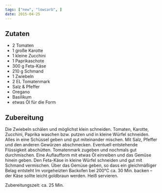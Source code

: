 ```yaml
---
tags: ["new", "lowcarb", ]
date: 2015-04-25
---
```


## Zutaten
- 2     Tomaten
- 1     große Karotte
- 1     kleine Zucchini
- 1     Paprikaschote
- 300 g Feta-Käse
- 210 g Schmand
- 1     Zwiebeln
- 2 EL  Tomatenmark
- Salz & Pfeffer
- Oregano
- Basilikum
- etwas Öl für die Form

## Zubereitung
Die Zwiebeln schälen und möglichst klein schneiden. Tomaten, Karotte, Zucchini, Paprika waschen bzw. putzen und in kleine Würfel schneiden. Alles in eine Schüssel geben und gut miteinander mischen. Mit Salz, Pfeffer und den anderen Gewürzen abschmecken. Eventuell entstehende Flüssigkeit abschütten. Tomatenmark zugeben und nochmals gut durchmischen. Eine Auflaufform mit etwas Öl einreiben und das Gemüse hinein geben. Den Feta-Käse in kleine Würfel schneiden und gut mit Schmand vermischen. Über das Gemüse geben, so dass ein gleichmäßiger Belag entsteht
Im vorgeheizten Backofen bei 200°C ca. 30 Min. backen – der Käse sollte leicht goldbraun werden. Heiß servieren.

Zubereitungszeit: ca. 25 Min.
